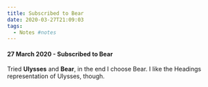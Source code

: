 ```yaml
---
title: Subscribed to Bear
date: 2020-03-27T21:09:03
tags:
  - Notes #notes
---
```


#### 27 March 2020 - Subscribed to Bear

Tried **Ulysses** and **Bear**, in the end I choose Bear. I like the Headings representation of Ulysses, though.
